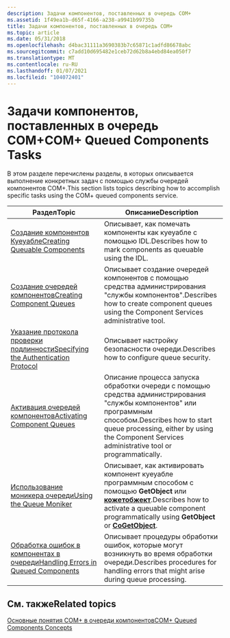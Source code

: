 ```yaml
---
description: Задачи компонентов, поставленных в очередь COM+
ms.assetid: 1f49ea1b-d65f-4166-a238-a9941b99735b
title: Задачи компонентов, поставленных в очередь COM+
ms.topic: article
ms.date: 05/31/2018
ms.openlocfilehash: d4bac31111a3690383b7c65871c1adfd86678abc
ms.sourcegitcommit: c7add10d695482e1ceb72d62b8a4ebd84ea050f7
ms.translationtype: MT
ms.contentlocale: ru-RU
ms.lasthandoff: 01/07/2021
ms.locfileid: "104072401"
---
```

# <a name="com-queued-components-tasks"></a><span data-ttu-id="eb7a9-103">Задачи компонентов, поставленных в очередь COM+</span><span class="sxs-lookup"><span data-stu-id="eb7a9-103">COM+ Queued Components Tasks</span></span>

<span data-ttu-id="eb7a9-104">В этом разделе перечислены разделы, в которых описывается выполнение конкретных задач с помощью службы очередей компонентов COM+.</span><span class="sxs-lookup"><span data-stu-id="eb7a9-104">This section lists topics describing how to accomplish specific tasks using the COM+ queued components service.</span></span>



| <span data-ttu-id="eb7a9-105">Раздел</span><span class="sxs-lookup"><span data-stu-id="eb7a9-105">Topic</span></span>                                                                                           | <span data-ttu-id="eb7a9-106">Описание</span><span class="sxs-lookup"><span data-stu-id="eb7a9-106">Description</span></span>                                                                                                                           |
|-------------------------------------------------------------------------------------------------|---------------------------------------------------------------------------------------------------------------------------------------|
| [<span data-ttu-id="eb7a9-107">Создание компонентов Куеуабле</span><span class="sxs-lookup"><span data-stu-id="eb7a9-107">Creating Queuable Components</span></span>](creating-queuable-components.md)<br/>                     | <span data-ttu-id="eb7a9-108">Описывает, как помечать компоненты как куеуабле с помощью IDL.</span><span class="sxs-lookup"><span data-stu-id="eb7a9-108">Describes how to mark components as queuable using the IDL.</span></span><br/>                                                                |
| [<span data-ttu-id="eb7a9-109">Создание очередей компонентов</span><span class="sxs-lookup"><span data-stu-id="eb7a9-109">Creating Component Queues</span></span>](creating-component-queues.md)<br/>                           | <span data-ttu-id="eb7a9-110">Описывает создание очередей компонентов с помощью средства администрирования "службы компонентов".</span><span class="sxs-lookup"><span data-stu-id="eb7a9-110">Describes how to create component queues using the Component Services administrative tool.</span></span><br/>                                 |
| [<span data-ttu-id="eb7a9-111">Указание протокола проверки подлинности</span><span class="sxs-lookup"><span data-stu-id="eb7a9-111">Specifying the Authentication Protocol</span></span>](specifying-the-authentication-protocol.md)<br/> | <span data-ttu-id="eb7a9-112">Описывает настройку безопасности очереди.</span><span class="sxs-lookup"><span data-stu-id="eb7a9-112">Describes how to configure queue security.</span></span><br/>                                                                                 |
| [<span data-ttu-id="eb7a9-113">Активация очередей компонентов</span><span class="sxs-lookup"><span data-stu-id="eb7a9-113">Activating Component Queues</span></span>](activating-component-queues.md)<br/>                       | <span data-ttu-id="eb7a9-114">Описание процесса запуска обработки очереди с помощью средства администрирования "службы компонентов" или программным способом.</span><span class="sxs-lookup"><span data-stu-id="eb7a9-114">Describes how to start queue processing, either by using the Component Services administrative tool or programmatically.</span></span><br/>   |
| [<span data-ttu-id="eb7a9-115">Использование моникера очереди</span><span class="sxs-lookup"><span data-stu-id="eb7a9-115">Using the Queue Moniker</span></span>](using-the-queue-moniker.md)<br/>                               | <span data-ttu-id="eb7a9-116">Описывает, как активировать компонент куеуабле программным способом с помощью **GetObject** или [**кожетобжект**](/windows/desktop/api/objbase/nf-objbase-cogetobject).</span><span class="sxs-lookup"><span data-stu-id="eb7a9-116">Describes how to activate a queuable component programmatically using **GetObject** or [**CoGetObject**](/windows/desktop/api/objbase/nf-objbase-cogetobject).</span></span><br/> |
| [<span data-ttu-id="eb7a9-117">Обработка ошибок в компонентах в очереди</span><span class="sxs-lookup"><span data-stu-id="eb7a9-117">Handling Errors in Queued Components</span></span>](handling-errors-in-queued-components.md)<br/>     | <span data-ttu-id="eb7a9-118">Описывает процедуры обработки ошибок, которые могут возникнуть во время обработки очереди.</span><span class="sxs-lookup"><span data-stu-id="eb7a9-118">Describes procedures for handling errors that might arise during queue processing.</span></span><br/>                                         |



 

## <a name="related-topics"></a><span data-ttu-id="eb7a9-119">См. также</span><span class="sxs-lookup"><span data-stu-id="eb7a9-119">Related topics</span></span>

<dl> <dt>

[<span data-ttu-id="eb7a9-120">Основные понятия COM+ в очереди компонентов</span><span class="sxs-lookup"><span data-stu-id="eb7a9-120">COM+ Queued Components Concepts</span></span>](com--queued-components-concepts.md)
</dt> </dl>

 

